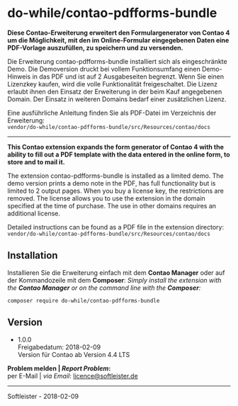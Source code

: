 # do-while/contao-pdfforms-bundle
**Diese Contao-Erweiterung erweitert den Formulargenerator von Contao 4 um die Möglichkeit, mit den im Online-Formular eingegebenen Daten eine PDF-Vorlage auszufüllen, zu speichern und zu versenden.**

Die Erweiterung contao-pdfforms-bundle installiert sich als eingeschränkte Demo. Die Demoversion druckt bei vollem Funktionsumfang einen Demo-Hinweis in das PDF und ist auf 2 Ausgabeseiten begrenzt. Wenn Sie einen Lizenzkey kaufen, wird die volle Funktionalität freigeschaltet. Die Lizenz erlaubt ihnen den Einsatz der Erweiterung in der beim Kauf angegebenen Domain. Der Einsatz in weiteren Domains bedarf einer zusätzlichen Lizenz.

Eine ausführliche Anleitung finden Sie als PDF-Datei im Verzeichnis der Erweiterung:<br>`vendor/do-while/contao-pdfforms-bundle/src/Resources/contao/docs`
___


**This Contao extension expands the form generator of Contao 4 with the ability to fill out a PDF template with the data entered in the online form, to store and to mail it.**

The extension contao-pdfforms-bundle is installed as a limited demo. The demo version prints a demo note in the PDF, has full functionality but is limited to 2 output pages. When you buy a license key, the restrictions are removed. The license allows you to use the extension in the domain specified at the time of purchase. The use in other domains requires an additional license.

Detailed instructions can be found as a PDF file in the extension directory:<br>`vendor/do-while/contao-pdfforms-bundle/src/Resources/contao/docs`


## Installation
Installieren Sie die Erweiterung einfach mit dem **Contao Manager** oder auf der Kommandozeile mit dem **Composer**: 
*Simply install the extension with the **Contao Manager** or on the command line with the **Composer**:*
```
composer require do-while/contao-pdfforms-bundle
```

## Version
* 1.0.0<br>Freigabedatum: 2018-02-09<br>Version für Contao ab Version 4.4 LTS


**Problem melden | *Report Problem*:**<br>per E-Mail | *via Email*: licence@softleister.de

___
Softleister - 2018-02-09
